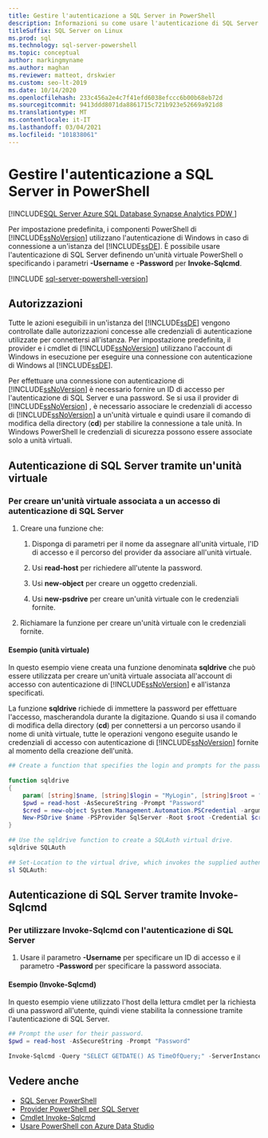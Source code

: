 ```yaml
---
title: Gestire l'autenticazione a SQL Server in PowerShell
description: Informazioni su come usare l'autenticazione di SQL Server anziché l'autenticazione di Windows (impostazione predefinita) quando ci si connette a un'istanza del motore di database.
titleSuffix: SQL Server on Linux
ms.prod: sql
ms.technology: sql-server-powershell
ms.topic: conceptual
author: markingmyname
ms.author: maghan
ms.reviewer: matteot, drskwier
ms.custom: seo-lt-2019
ms.date: 10/14/2020
ms.openlocfilehash: 233c456a2e4c7f41efd6038efccc6b00b68eb72d
ms.sourcegitcommit: 9413ddd8071da8861715c721b923e52669a921d8
ms.translationtype: MT
ms.contentlocale: it-IT
ms.lasthandoff: 03/04/2021
ms.locfileid: "101838061"
---
```

# <a name="manage-authentication-to-sql-server-in-powershell"></a>Gestire l'autenticazione a SQL Server in PowerShell

[!INCLUDE[SQL Server Azure SQL Database Synapse Analytics PDW ](../includes/applies-to-version/sql-asdb-asdbmi-asa-pdw.md)]

Per impostazione predefinita, i componenti PowerShell di [!INCLUDE[ssNoVersion](../includes/ssnoversion-md.md)] utilizzano l'autenticazione di Windows in caso di connessione a un'istanza del [!INCLUDE[ssDE](../includes/ssde-md.md)]. È possibile usare l'autenticazione di SQL Server definendo un'unità virtuale PowerShell o specificando i parametri **-Username** e **-Password** per **Invoke-Sqlcmd**.

[!INCLUDE [sql-server-powershell-version](../includes/sql-server-powershell-version.md)]

## <a name="permissions"></a>Autorizzazioni

Tutte le azioni eseguibili in un'istanza del [!INCLUDE[ssDE](../includes/ssde-md.md)] vengono controllate dalle autorizzazioni concesse alle credenziali di autenticazione utilizzate per connettersi all'istanza. Per impostazione predefinita, il provider e i cmdlet di [!INCLUDE[ssNoVersion](../includes/ssnoversion-md.md)] utilizzano l'account di Windows in esecuzione per eseguire una connessione con autenticazione di Windows al [!INCLUDE[ssDE](../includes/ssde-md.md)].  

Per effettuare una connessione con autenticazione di [!INCLUDE[ssNoVersion](../includes/ssnoversion-md.md)] è necessario fornire un ID di accesso per l'autenticazione di SQL Server e una password. Se si usa il provider di [!INCLUDE[ssNoVersion](../includes/ssnoversion-md.md)] , è necessario associare le credenziali di accesso di [!INCLUDE[ssNoVersion](../includes/ssnoversion-md.md)] a un'unità virtuale e quindi usare il comando di modifica della directory (**cd**) per stabilire la connessione a tale unità. In Windows PowerShell le credenziali di sicurezza possono essere associate solo a unità virtuali.  

## <a name="sql-server-authentication-using-a-virtual-drive"></a>Autenticazione di SQL Server tramite un'unità virtuale

### <a name="to-create-a-virtual-drive-associated-with-a-sql-server-authentication-login"></a>Per creare un'unità virtuale associata a un accesso di autenticazione di SQL Server

1. Creare una funzione che:

    1. Disponga di parametri per il nome da assegnare all'unità virtuale, l'ID di accesso e il percorso del provider da associare all'unità virtuale.

    2. Usi **read-host** per richiedere all'utente la password.  

    3. Usi **new-object** per creare un oggetto credenziali.  

    4. Usi **new-psdrive** per creare un'unità virtuale con le credenziali fornite.  

2. Richiamare la funzione per creare un'unità virtuale con le credenziali fornite.  

#### <a name="example-virtual-drive"></a>Esempio (unità virtuale)

In questo esempio viene creata una funzione denominata **sqldrive** che può essere utilizzata per creare un'unità virtuale associata all'account di accesso con autenticazione di [!INCLUDE[ssNoVersion](../includes/ssnoversion-md.md)] e all'istanza specificati.  
  
 La funzione **sqldrive** richiede di immettere la password per effettuare l'accesso, mascherandola durante la digitazione. Quando si usa il comando di modifica della directory (**cd**) per connettersi a un percorso usando il nome di unità virtuale, tutte le operazioni vengono eseguite usando le credenziali di accesso con autenticazione di [!INCLUDE[ssNoVersion](../includes/ssnoversion-md.md)] fornite al momento della creazione dell'unità.  
  
```powershell
## Create a function that specifies the login and prompts for the password.  
  
function sqldrive  
{  
    param( [string]$name, [string]$login = "MyLogin", [string]$root = "SQLSERVER:\SQL\MyComputer\MyInstance" )  
    $pwd = read-host -AsSecureString -Prompt "Password"  
    $cred = new-object System.Management.Automation.PSCredential -argumentlist $login,$pwd  
    New-PSDrive $name -PSProvider SqlServer -Root $root -Credential $cred -Scope 1  
}  
  
## Use the sqldrive function to create a SQLAuth virtual drive.  
sqldrive SQLAuth
  
## Set-Location to the virtual drive, which invokes the supplied authentication credentials.  
sl SQLAuth:
```

## <a name="sql-server-authentication-using-invoke-sqlcmd"></a>Autenticazione di SQL Server tramite Invoke-Sqlcmd

### <a name="to-use-invoke-sqlcmd-with-sql-server-authentication"></a>Per utilizzare Invoke-Sqlcmd con l'autenticazione di SQL Server

1. Usare il parametro **-Username** per specificare un ID di accesso e il parametro **-Password** per specificare la password associata.  

#### <a name="example-invoke-sqlcmd"></a>Esempio (Invoke-Sqlcmd)

In questo esempio viene utilizzato l'host della lettura cmdlet per la richiesta di una password all'utente, quindi viene stabilita la connessione tramite l'autenticazione di SQL Server.  

```powershell
## Prompt the user for their password.  
$pwd = read-host -AsSecureString -Prompt "Password"  
  
Invoke-Sqlcmd -Query "SELECT GETDATE() AS TimeOfQuery;" -ServerInstance "MyComputer\MyInstance" -Username "MyLogin" -Password $pwd  
```

## <a name="see-also"></a>Vedere anche

- [SQL Server PowerShell](sql-server-powershell.md)
- [Provider PowerShell per SQL Server](sql-server-powershell-provider.md)
- [Cmdlet Invoke-Sqlcmd](/powershell/module/sqlserver/invoke-sqlcmd)
- [Usare PowerShell con Azure Data Studio](../azure-data-studio/extensions/powershell-extension.md)

